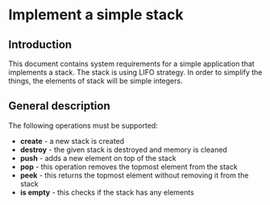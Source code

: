 # Implement a simple stack

## Introduction

This document contains system requirements for a simple application that implements a stack. The stack is using LIFO strategy. In order to simplify the things, the elements of stack will be simple integers.

## General description

The following operations must be supported:

- **create** - a new stack is created
- **destroy** - the given stack is destroyed and memory is cleaned
- **push** - adds a new element on top of the stack
- **pop** - this operation removes the topmost element from the stack
- **peek** - this returns the topmost element without removing it from the stack
- **is empty** - this checks if the stack has any elements